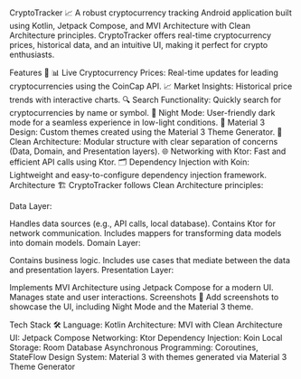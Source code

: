 CryptoTracker 📈
A robust cryptocurrency tracking Android application built using Kotlin, Jetpack Compose, and MVI Architecture with Clean Architecture principles.
CryptoTracker offers real-time cryptocurrency prices, historical data, and an intuitive UI, making it perfect for crypto enthusiasts.

Features 🚀
📊 Live Cryptocurrency Prices: Real-time updates for leading cryptocurrencies using the CoinCap API.
📈 Market Insights: Historical price trends with interactive charts.
🔍 Search Functionality: Quickly search for cryptocurrencies by name or symbol.
🌙 Night Mode: User-friendly dark mode for a seamless experience in low-light conditions.
🎨 Material 3 Design: Custom themes created using the Material 3 Theme Generator.
🔄 Clean Architecture: Modular structure with clear separation of concerns (Data, Domain, and Presentation layers).
🌐 Networking with Ktor: Fast and efficient API calls using Ktor.
🗂️ Dependency Injection with Koin: Lightweight and easy-to-configure dependency injection framework.
Architecture 🏗️
CryptoTracker follows Clean Architecture principles:

Data Layer:

Handles data sources (e.g., API calls, local database).
Contains Ktor for network communication.
Includes mappers for transforming data models into domain models.
Domain Layer:

Contains business logic.
Includes use cases that mediate between the data and presentation layers.
Presentation Layer:

Implements MVI Architecture using Jetpack Compose for a modern UI.
Manages state and user interactions.
Screenshots 📸
Add screenshots to showcase the UI, including Night Mode and the Material 3 theme.

Tech Stack 🛠️
Language: Kotlin
Architecture: MVI with Clean Architecture
UI: Jetpack Compose
Networking: Ktor
Dependency Injection: Koin
Local Storage: Room Database
Asynchronous Programming: Coroutines, StateFlow
Design System: Material 3 with themes generated via Material 3 Theme Generator
